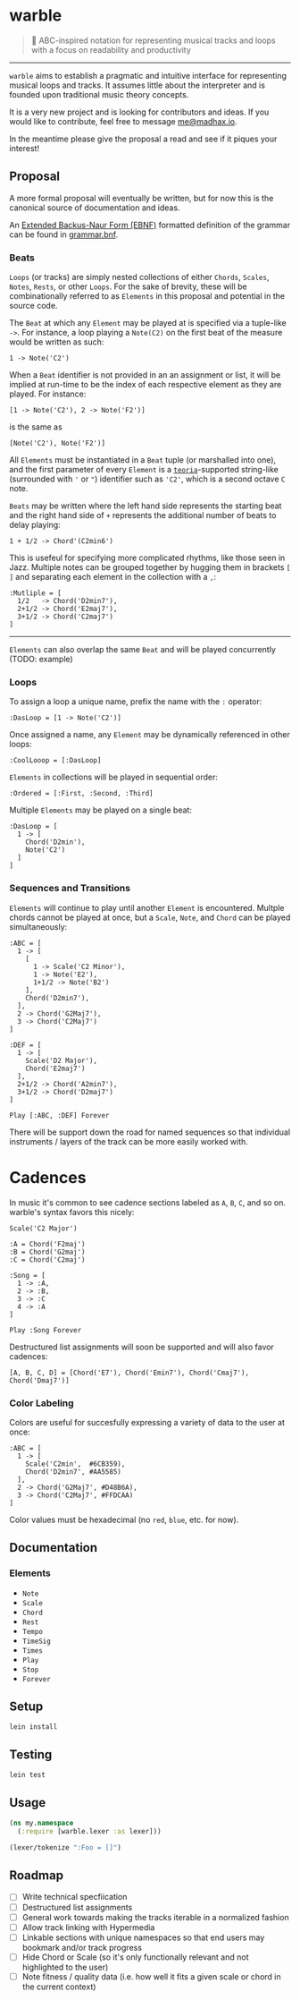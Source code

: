 # warble

> :musical_score: ABC-inspired notation for representing musical tracks and loops with a focus on readability and productivity

---

`warble` aims to establish a pragmatic and intuitive interface for representing musical loops and tracks. It assumes little about the interpreter and is founded upon traditional music theory concepts.

It is a very new project and is looking for contributors and ideas. If you would like to contribute, feel free to message me@madhax.io.

In the meantime please give the proposal a read and see if it piques your interest!

## Proposal

A more formal proposal will eventually be written, but for now this is the canonical source of documentation and ideas.

An [Extended Backus-Naur Form (EBNF)](https://en.wikipedia.org/wiki/Extended_Backus%E2%80%93Naur_Form) formatted definition of the grammar can be found in [grammar.bnf](https://github.com/slurmulon/warble/blob/master/grammar.bnf).

### Beats

`Loops` (or tracks) are simply nested collections of either `Chords`, `Scales`, `Notes`, `Rests`, or other `Loops`. For the sake of brevity, these will be combinationally referred to as `Elements` in this proposal and potential in the source code.

The `Beat` at which any `Element` may be played at is specified via a tuple-like `->`. For instance, a loop playing a `Note(C2)` on the first beat of the measure would be written as such:

```
1 -> Note('C2')
```

When a `Beat` identifier is not provided in an an assignment or list, it will be implied at run-time to be the index of each respective element as they are played. For instance:

```
[1 -> Note('C2'), 2 -> Note('F2')]
```

is the same as

```
[Note('C2'), Note('F2')]
```

All `Elements` must be instantiated in a `Beat` tuple (or marshalled into one), and the first parameter of every `Element` is a [`teoria`](https://github.com/saebekassebil/teoria)-supported string-like (surrounded with `'` or `"`) identifier such as `'C2'`, which is a second octave `C` note.

`Beats` may be written where the left hand side represents the starting beat and the right hand side of `+` represents the additional number of beats to delay playing:

```
1 + 1/2 -> Chord'(C2min6')
```

This is usefeul for specifying more complicated rhythms, like those seen in Jazz.
Multiple notes can be grouped together by hugging them in brackets `[ ]` and separating each element in the collection with a `,`:

```
:Mutliple = [
  1/2   -> Chord('D2min7'),
  2+1/2 -> Chord('E2maj7'),
  3+1/2 -> Chord('C2maj7')
]
```

---

`Elements` can also overlap the same `Beat` and will be played concurrently (TODO: example)

### Loops


To assign a loop a unique name, prefix the name with the `:` operator:

```
:DasLoop = [1 -> Note('C2')]
```

Once assigned a name, any `Element` may be dynamically referenced in other loops:

```
:CoolLooop = [:DasLoop]
```

`Elements` in collections will be played in sequential order:

```
:Ordered = [:First, :Second, :Third]
```

Multiple `Elements` may be played on a single beat:

```
:DasLoop = [
  1 -> [
    Chord('D2min'),
    Note('C2')
  ]
]
```

### Sequences and Transitions

`Elements` will continue to play until another `Element` is encountered. Multple chords cannot be played at once, but a `Scale`, `Note`, and `Chord` can be played simultaneously:

```
:ABC = [
  1 -> [
    [
      1 -> Scale('C2 Minor'),
      1 -> Note('E2'),
      1+1/2 -> Note('B2')
    ],
    Chord('D2min7'),
  ],
  2 -> Chord('G2Maj7'),
  3 -> Chord('C2Maj7')
]

:DEF = [
  1 -> [
    Scale('D2 Major'),
    Chord('E2maj7')
  ],
  2+1/2 -> Chord('A2min7'),
  3+1/2 -> Chord('D2maj7')
]

Play [:ABC, :DEF] Forever
```

There will be support down the road for named sequences so that individual instruments / layers of the track can be more easily worked with.

# Cadences

In music it's common to see cadence sections labeled as `A`, `B`, `C`, and so on. warble's syntax favors this nicely:

```
Scale('C2 Major')

:A = Chord('F2maj')
:B = Chord('G2maj')
:C = Chord('C2maj')

:Song = [
  1 -> :A,
  2 -> :B,
  3 -> :C
  4 -> :A
]

Play :Song Forever
```

Destructured list assignments will soon be supported and will also favor cadences:

```
[A, B, C, D] = [Chord('E7'), Chord('Emin7'), Chord('Cmaj7'), Chord('Dmaj7')]
```

### Color Labeling

Colors are useful for succesfully expressing a variety of data to the user at once:

```
:ABC = [
  1 -> [
    Scale('C2min',  #6CB359),
    Chord('D2min7', #AA5585)
  ],
  2 -> Chord('G2Maj7', #D48B6A),
  3 -> Chord('C2Maj7', #FFDCAA)
]
```

Color values must be hexadecimal (no `red`, `blue`, etc. for now).

## Documentation

### Elements

 - `Note`
 - `Scale`
 - `Chord`
 - `Rest`
 - `Tempo`
 - `TimeSig`
 - `Times`
 - `Play`
 - `Stop`
 - `Forever`

## Setup

`lein install`

## Testing

`lein test`

## Usage

```clojure
(ns my.namespace
  (:require [warble.lexer :as lexer]))

(lexer/tokenize ":Foo = []")

```

## Roadmap

 - [ ] Write technical specfiication
 - [ ] Destructured list assignments
 - [ ] General work towards making the tracks iterable in a normalized fashion
 - [ ] Allow track linking with Hypermedia
 - [ ] Linkable sections with unique namespaces so that end users may bookmark and/or track progress
 - [ ] Hide Chord or Scale (so it's only functionally relevant and not highlighted to the user)
 - [ ] Note fitness / quality data (i.e. how well it fits a given scale or chord in the current context)
